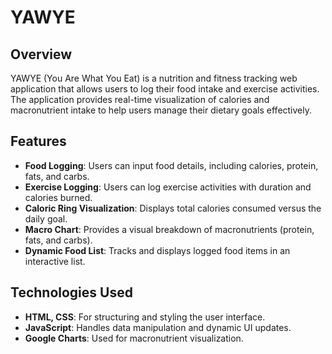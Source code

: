 # YAWYE

## Overview

YAWYE (You Are What You Eat) is a nutrition and fitness tracking web application that allows users to log their food intake and exercise activities. The application provides real-time visualization of calories and macronutrient intake to help users manage their dietary goals effectively.

## Features

- **Food Logging**: Users can input food details, including calories, protein, fats, and carbs.
- **Exercise Logging**: Users can log exercise activities with duration and calories burned.
- **Caloric Ring Visualization**: Displays total calories consumed versus the daily goal.
- **Macro Chart**: Provides a visual breakdown of macronutrients (protein, fats, and carbs).
- **Dynamic Food List**: Tracks and displays logged food items in an interactive list.

## Technologies Used

- **HTML, CSS**: For structuring and styling the user interface.
- **JavaScript**: Handles data manipulation and dynamic UI updates.
- **Google Charts**: Used for macronutrient visualization.

